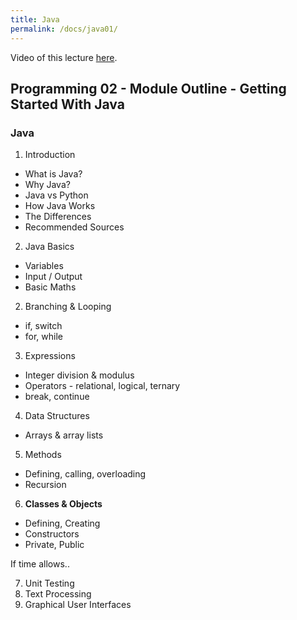 ```yaml
---
title: Java 
permalink: /docs/java01/
---
```


Video of this lecture [here](https://web.microsoftstream.com/video/c3aec27a-e6d3-4bd4-a8ed-2594e188d901).  


## Programming 02 - Module Outline - Getting Started With Java

### Java

1. Introduction
  * What is Java?
  * Why Java?
  * Java vs Python
  * How Java Works
  * The Differences
  * Recommended Sources
2. Java Basics
  * Variables
  * Input / Output
  * Basic Maths
2. Branching & Looping
  * if, switch
  * for, while  
3. Expressions
  * Integer division & modulus
  * Operators - relational, logical, ternary
  * break, continue
4. Data Structures
  * Arrays & array lists
5. Methods
  * Defining, calling, overloading
  * Recursion
6. **Classes & Objects**
  * Defining, Creating
  * Constructors
  * Private, Public

If time allows..

7. Unit Testing
8. Text Processing
9. Graphical User Interfaces

